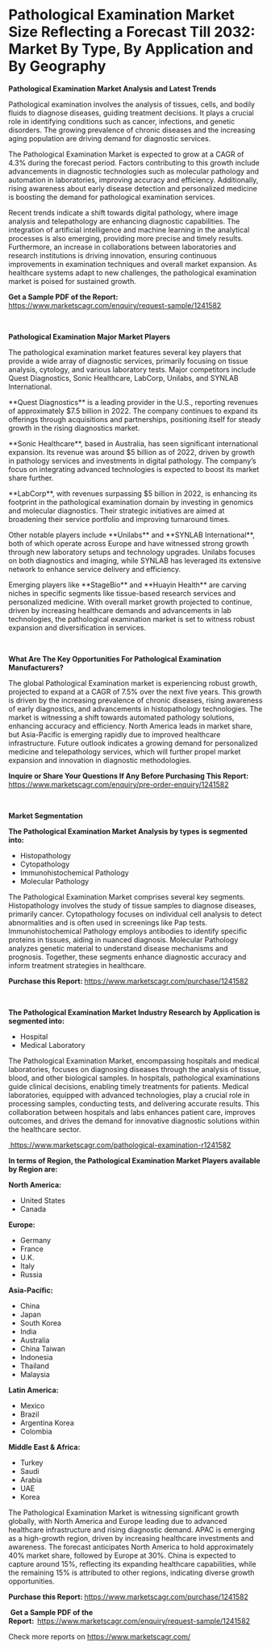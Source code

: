 <p><h1>Pathological Examination Market Size Reflecting a Forecast Till 2032: Market By Type, By Application and By Geography</h1></p><p><strong>Pathological Examination Market Analysis and Latest Trends</strong></p>
<p><p>Pathological examination involves the analysis of tissues, cells, and bodily fluids to diagnose diseases, guiding treatment decisions. It plays a crucial role in identifying conditions such as cancer, infections, and genetic disorders. The growing prevalence of chronic diseases and the increasing aging population are driving demand for diagnostic services.</p><p>The Pathological Examination Market is expected to grow at a CAGR of 4.3% during the forecast period. Factors contributing to this growth include advancements in diagnostic technologies such as molecular pathology and automation in laboratories, improving accuracy and efficiency. Additionally, rising awareness about early disease detection and personalized medicine is boosting the demand for pathological examination services.</p><p>Recent trends indicate a shift towards digital pathology, where image analysis and telepathology are enhancing diagnostic capabilities. The integration of artificial intelligence and machine learning in the analytical processes is also emerging, providing more precise and timely results. Furthermore, an increase in collaborations between laboratories and research institutions is driving innovation, ensuring continuous improvements in examination techniques and overall market expansion. As healthcare systems adapt to new challenges, the pathological examination market is poised for sustained growth.</p></p>
<p><strong>Get a Sample PDF of the Report:&nbsp;</strong> <a href="https://www.marketscagr.com/enquiry/request-sample/1241582?utm_campaign=2716&utm_medium=2&utm_source=Github&utm_content=ia&utm_term=03032025&utm_id=pathological-examination">https://www.marketscagr.com/enquiry/request-sample/1241582</a></p>
<p>&nbsp;</p>
<p><strong>Pathological Examination Major Market Players</strong></p>
<p><p>The pathological examination market features several key players that provide a wide array of diagnostic services, primarily focusing on tissue analysis, cytology, and various laboratory tests. Major competitors include Quest Diagnostics, Sonic Healthcare, LabCorp, Unilabs, and SYNLAB International.</p><p>**Quest Diagnostics** is a leading provider in the U.S., reporting revenues of approximately $7.5 billion in 2022. The company continues to expand its offerings through acquisitions and partnerships, positioning itself for steady growth in the rising diagnostics market.</p><p>**Sonic Healthcare**, based in Australia, has seen significant international expansion. Its revenue was around $5 billion as of 2022, driven by growth in pathology services and investments in digital pathology. The company’s focus on integrating advanced technologies is expected to boost its market share further.</p><p>**LabCorp**, with revenues surpassing $5 billion in 2022, is enhancing its footprint in the pathological examination domain by investing in genomics and molecular diagnostics. Their strategic initiatives are aimed at broadening their service portfolio and improving turnaround times.</p><p>Other notable players include **Unilabs** and **SYNLAB International**, both of which operate across Europe and have witnessed strong growth through new laboratory setups and technology upgrades. Unilabs focuses on both diagnostics and imaging, while SYNLAB has leveraged its extensive network to enhance service delivery and efficiency.</p><p>Emerging players like **StageBio** and **Huayin Health** are carving niches in specific segments like tissue-based research services and personalized medicine. With overall market growth projected to continue, driven by increasing healthcare demands and advancements in lab technologies, the pathological examination market is set to witness robust expansion and diversification in services.</p></p>
<p>&nbsp;</p>
<p><strong>What Are The Key Opportunities For Pathological Examination Manufacturers?</strong></p>
<p><p>The global Pathological Examination market is experiencing robust growth, projected to expand at a CAGR of 7.5% over the next five years. This growth is driven by the increasing prevalence of chronic diseases, rising awareness of early diagnostics, and advancements in histopathology technologies. The market is witnessing a shift towards automated pathology solutions, enhancing accuracy and efficiency. North America leads in market share, but Asia-Pacific is emerging rapidly due to improved healthcare infrastructure. Future outlook indicates a growing demand for personalized medicine and telepathology services, which will further propel market expansion and innovation in diagnostic methodologies.</p></p>
<p><strong>Inquire or Share Your Questions If Any Before Purchasing This Report:</strong> <a href="https://www.marketscagr.com/enquiry/pre-order-enquiry/1241582?utm_campaign=2716&utm_medium=2&utm_source=Github&utm_content=ia&utm_term=03032025&utm_id=pathological-examination">https://www.marketscagr.com/enquiry/pre-order-enquiry/1241582</a></p>
<p>&nbsp;</p>
<p><strong>Market Segmentation</strong></p>
<p><strong>The Pathological Examination Market Analysis by types is segmented into:</strong></p>
<p><ul><li>Histopathology</li><li>Cytopathology</li><li>Immunohistochemical Pathology</li><li>Molecular Pathology</li></ul></p>
<p><p>The Pathological Examination Market comprises several key segments. Histopathology involves the study of tissue samples to diagnose diseases, primarily cancer. Cytopathology focuses on individual cell analysis to detect abnormalities and is often used in screenings like Pap tests. Immunohistochemical Pathology employs antibodies to identify specific proteins in tissues, aiding in nuanced diagnosis. Molecular Pathology analyzes genetic material to understand disease mechanisms and prognosis. Together, these segments enhance diagnostic accuracy and inform treatment strategies in healthcare.</p></p>
<p><strong>Purchase this Report:&nbsp;</strong><a href="https://www.marketscagr.com/purchase/1241582?utm_campaign=2716&utm_medium=2&utm_source=Github&utm_content=ia&utm_term=03032025&utm_id=pathological-examination">https://www.marketscagr.com/purchase/1241582</a></p>
<p>&nbsp;</p>
<p><strong>The Pathological Examination Market Industry Research by Application is segmented into:</strong></p>
<p><ul><li>Hospital</li><li>Medical Laboratory</li></ul></p>
<p><p>The Pathological Examination Market, encompassing hospitals and medical laboratories, focuses on diagnosing diseases through the analysis of tissue, blood, and other biological samples. In hospitals, pathological examinations guide clinical decisions, enabling timely treatments for patients. Medical laboratories, equipped with advanced technologies, play a crucial role in processing samples, conducting tests, and delivering accurate results. This collaboration between hospitals and labs enhances patient care, improves outcomes, and drives the demand for innovative diagnostic solutions within the healthcare sector.</p></p>
<p><a href="https://www.marketscagr.com/pathological-examination-r1241582?utm_campaign=2716&utm_medium=2&utm_source=Github&utm_content=ia&utm_term=03032025&utm_id=pathological-examination">&nbsp;https://www.marketscagr.com/pathological-examination-r1241582</a></p>
<p><strong>In terms of Region, the Pathological Examination Market Players available by Region are:</strong></p>
<p>
    <p> <strong> North America: </strong>
        <ul>
            <li>United States</li>
            <li>Canada</li>
        </ul>
        </p> 
    <p> <strong> Europe: </strong>
        <ul>
            <li>Germany</li>
            <li>France</li>
            <li>U.K.</li>
            <li>Italy</li>
            <li>Russia</li>
        </ul>
        </p> 
    <p> <strong> Asia-Pacific: </strong>
        <ul>
            <li>China</li>
            <li>Japan</li>
            <li>South Korea</li>
            <li>India</li>
            <li>Australia</li>
            <li>China Taiwan</li>
            <li>Indonesia</li>
            <li>Thailand</li>
            <li>Malaysia</li>
        </ul>
        </p> 
    <p> <strong> Latin America: </strong>
        <ul>
            <li>Mexico</li>
            <li>Brazil</li>
            <li>Argentina Korea</li>
            <li>Colombia</li>
        </ul>
        </p> 
    <p> <strong> Middle East & Africa: </strong>
        <ul>
            <li>Turkey</li>
            <li>Saudi</li>
            <li>Arabia</li>
            <li>UAE</li>
            <li>Korea</li>
        </ul>
    </p>
    </p>
<p><p>The Pathological Examination Market is witnessing significant growth globally, with North America and Europe leading due to advanced healthcare infrastructure and rising diagnostic demand. APAC is emerging as a high-growth region, driven by increasing healthcare investments and awareness. The forecast anticipates North America to hold approximately 40% market share, followed by Europe at 30%. China is expected to capture around 15%, reflecting its expanding healthcare capabilities, while the remaining 15% is attributed to other regions, indicating diverse growth opportunities.</p></p>
<p><strong>Purchase this Report: </strong><a href="https://www.marketscagr.com/purchase/1241582?utm_campaign=2716&utm_medium=2&utm_source=Github&utm_content=ia&utm_term=03032025&utm_id=pathological-examination">https://www.marketscagr.com/purchase/1241582</a></p>
<p>&nbsp;<strong>Get a Sample PDF of the Report:&nbsp;&nbsp;</strong><a href="https://www.marketscagr.com/enquiry/request-sample/1241582?utm_campaign=2716&utm_medium=2&utm_source=Github&utm_content=ia&utm_term=03032025&utm_id=pathological-examination">https://www.marketscagr.com/enquiry/request-sample/1241582</a></p>
<p><strong></strong></p>
<p>Check more reports on <a href="https://www.marketscagr.com/?utm_campaign=2716&utm_medium=2&utm_source=Github&utm_content=ia&utm_term=03032025&utm_id=pathological-examination">https://www.marketscagr.com/</a></p>